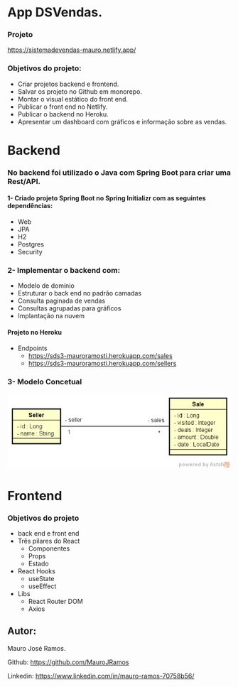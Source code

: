 # App DSVendas.
### Projeto
https://sistemadevendas-mauro.netlify.app/
### Objetivos do projeto:

* Criar projetos backend e frontend.
* Salvar os projeto no Github em monorepo.
* Montar o visual estático do front end.
* Publicar o front end no Netlify.
* Publicar o backend no Heroku.
* Apresentar um dashboard com gráficos e informação sobre as vendas.

# Backend
### No backend foi utilizado o Java com Spring Boot para criar uma Rest/API.
#### 1- Criado projeto Spring Boot no Spring Initializr com as seguintes dependências:

* Web
* JPA
* H2
* Postgres
* Security

### 2- Implementar o backend com:

* Modelo de domínio
* Estruturar o back end no padrão camadas
* Consulta paginada de vendas
* Consultas agrupadas para gráficos
* Implantação na nuvem

#### Projeto no Heroku
* Endpoints
  * https://sds3-mauroramosti.herokuapp.com/sales
  * https://sds3-mauroramosti.herokuapp.com/sellers


### 3- Modelo Concetual
![Web 1](https://raw.githubusercontent.com/devsuperior/bds-assets/main/sds/sds3-mc.png)

# Frontend

### Objetivos do projeto
*  back end e front end
* Três pilares do React
  * Componentes
  * Props
  * Estado
* React Hooks
  * useState
  * useEffect
* Libs
  * React Router DOM
  * Axios
 
 ## Autor:
 
 Mauro José Ramos.
 
 Github: https://github.com/MauroJRamos
 
 Linkedin: https://www.linkedin.com/in/mauro-ramos-70758b56/
 
